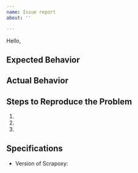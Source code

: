 ```yaml
---
name: Issue report
about: ''

---
```


Hello,

## Expected Behavior


## Actual Behavior


## Steps to Reproduce the Problem

  1.
  1.
  1.

## Specifications

  - Version of Scrapoxy:
